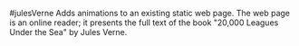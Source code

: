 #julesVerne
Adds animations to an existing static web page. The web page is an online reader; it presents the full text of the book "20,000 Leagues Under the Sea" by Jules Verne.
